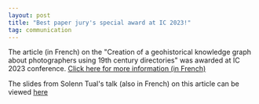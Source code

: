```yaml
---
layout: post
title: "Best paper jury's special award at IC 2023!"
tag: communication
---
```

The article (in French) on the "Creation of a geohistorical knowledge graph about photographers using 19th century directories" was awarded at IC 2023 conference.
[Click here for more information (in French)](https://pfia23.icube.unistra.fr/conferences/ic/index.html%3Fp=prix.html)

The slides from Solenn Tual's talk (also in French) on this article can be viewed [here](https://pfia23.icube.unistra.fr/conferences/ic/presentations/session1/IC_2023_Tual.pdf)
